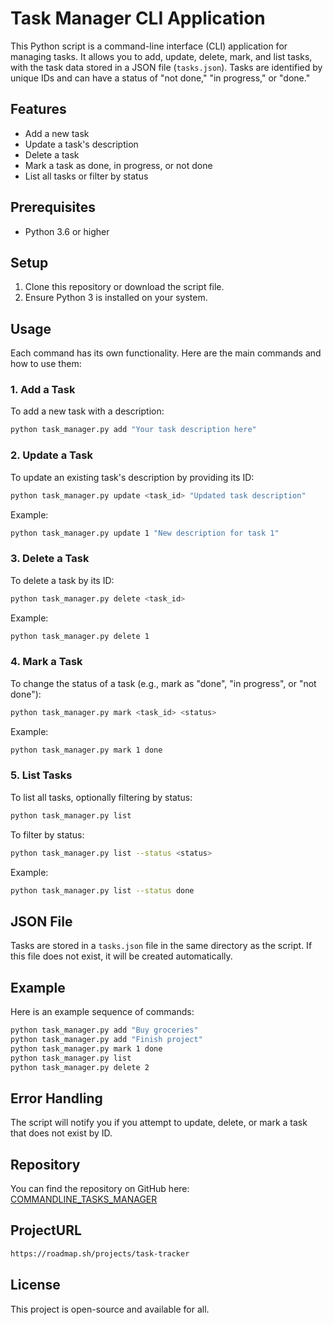 # Task Manager CLI Application

This Python script is a command-line interface (CLI) application for managing tasks. It allows you to add, update, delete, mark, and list tasks, with the task data stored in a JSON file (`tasks.json`). Tasks are identified by unique IDs and can have a status of "not done," "in progress," or "done."

## Features

- Add a new task
- Update a task's description
- Delete a task
- Mark a task as done, in progress, or not done
- List all tasks or filter by status

## Prerequisites

- Python 3.6 or higher

## Setup

1. Clone this repository or download the script file.
2. Ensure Python 3 is installed on your system.

## Usage

Each command has its own functionality. Here are the main commands and how to use them:

### 1. Add a Task

To add a new task with a description:

```bash
python task_manager.py add "Your task description here"
```

### 2. Update a Task

To update an existing task's description by providing its ID:

```bash
python task_manager.py update <task_id> "Updated task description"
```

Example:

```bash
python task_manager.py update 1 "New description for task 1"
```

### 3. Delete a Task

To delete a task by its ID:

```bash
python task_manager.py delete <task_id>
```

Example:

```bash
python task_manager.py delete 1
```

### 4. Mark a Task

To change the status of a task (e.g., mark as "done", "in progress", or "not done"):

```bash
python task_manager.py mark <task_id> <status>
```

Example:

```bash
python task_manager.py mark 1 done
```

### 5. List Tasks

To list all tasks, optionally filtering by status:

```bash
python task_manager.py list
```

To filter by status:

```bash
python task_manager.py list --status <status>
```

Example:

```bash
python task_manager.py list --status done
```

## JSON File

Tasks are stored in a `tasks.json` file in the same directory as the script. If this file does not exist, it will be created automatically.

## Example

Here is an example sequence of commands:

```bash
python task_manager.py add "Buy groceries"
python task_manager.py add "Finish project"
python task_manager.py mark 1 done
python task_manager.py list
python task_manager.py delete 2
```

## Error Handling

The script will notify you if you attempt to update, delete, or mark a task that does not exist by ID.

## Repository

You can find the repository on GitHub here: [COMMANDLINE_TASKS_MANAGER](https://github.com/DossoAboubakar/COMMANDLINE_TASKS_MANAGER/blob/main/README.md)

## ProjectURL
```bash
https://roadmap.sh/projects/task-tracker
```

## License

This project is open-source and available for all.
